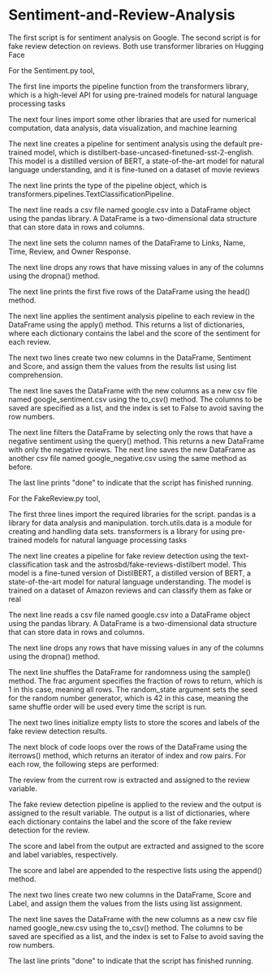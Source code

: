 # Sentiment-and-Review-Analysis
The first script is for sentiment analysis on Google. The second script is for fake review detection on reviews. Both use transformer libraries on Hugging Face

For the Sentiment.py tool, 

The first line imports the pipeline function from the transformers library, which is a high-level API for using pre-trained models for natural language processing tasks

The next four lines import some other libraries that are used for numerical computation, data analysis, data visualization, and machine learning

The next line creates a pipeline for sentiment analysis using the default pre-trained model, which is distilbert-base-uncased-finetuned-sst-2-english. This model is a distilled version of BERT, a state-of-the-art model for natural language understanding, and it is fine-tuned on a dataset of movie reviews

The next line prints the type of the pipeline object, which is transformers.pipelines.TextClassificationPipeline.

The next line reads a csv file named google.csv into a DataFrame object using the pandas library. A DataFrame is a two-dimensional data structure that can store data in rows and columns.

The next line sets the column names of the DataFrame to Links, Name, Time, Review, and Owner Response.

The next line drops any rows that have missing values in any of the columns using the dropna() method.

The next line prints the first five rows of the DataFrame using the head() method.

The next line applies the sentiment analysis pipeline to each review in the DataFrame using the apply() method. This returns a list of dictionaries, where each dictionary contains the label and the score of the sentiment for each review.

The next two lines create two new columns in the DataFrame, Sentiment and Score, and assign them the values from the results list using list comprehension.

The next line saves the DataFrame with the new columns as a new csv file named google_sentiment.csv using the to_csv() method. The columns to be saved are specified as a list, and the index is set to False to avoid saving the row numbers.

The next line filters the DataFrame by selecting only the rows that have a negative sentiment using the query() method. This returns a new DataFrame with only the negative reviews.
The next line saves the new DataFrame as another csv file named google_negative.csv using the same method as before.

The last line prints "done" to indicate that the script has finished running.



For the FakeReview.py tool, 


The first three lines import the required libraries for the script. pandas is a library for data analysis and manipulation. torch.utils.data is a module for creating and handling data sets. transformers is a library for using pre-trained models for natural language processing tasks

The next line creates a pipeline for fake review detection using the text-classification task and the astrosbd/fake-reviews-distilbert model. This model is a fine-tuned version of DistilBERT, a distilled version of BERT, a state-of-the-art model for natural language understanding. The model is trained on a dataset of Amazon reviews and can classify them as fake or real

The next line reads a csv file named google.csv into a DataFrame object using the pandas library. A DataFrame is a two-dimensional data structure that can store data in rows and columns.

The next line drops any rows that have missing values in any of the columns using the dropna() method.

The next line shuffles the DataFrame for randomness using the sample() method. The frac argument specifies the fraction of rows to return, which is 1 in this case, meaning all rows. The random_state argument sets the seed for the random number generator, which is 42 in this case, meaning the same shuffle order will be used every time the script is run.

The next two lines initialize empty lists to store the scores and labels of the fake review detection results.

The next block of code loops over the rows of the DataFrame using the iterrows() method, which returns an iterator of index and row pairs. For each row, the following steps are performed:

   The review from the current row is extracted and assigned to the review variable.

   The fake review detection pipeline is applied to the review and the output is assigned to the result variable. The output is a list of dictionaries, where each dictionary contains the label and the score    of the fake review detection for the review.
   
   The score and label from the output are extracted and assigned to the score and label variables, respectively.
   
   The score and label are appended to the respective lists using the append() method.
   
The next two lines create two new columns in the DataFrame, Score and Label, and assign them the values from the lists using list assignment.

The next line saves the DataFrame with the new columns as a new csv file named google_new.csv using the to_csv() method. The columns to be saved are specified as a list, and the index is set to False to avoid saving the row numbers.

The last line prints "done" to indicate that the script has finished running.
